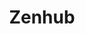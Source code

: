 ---
layout: page
title: Zenhub
description: Your main workspace on Zenhub where you can find an overview of your assigned issues.
img: assets/img/03-zenhub.png
redirect: https://app.zenhub.com/workspaces/engineering-backlog-do-not-delete-604fab62d4b98d00150a2854
importance: 3
category: work
---